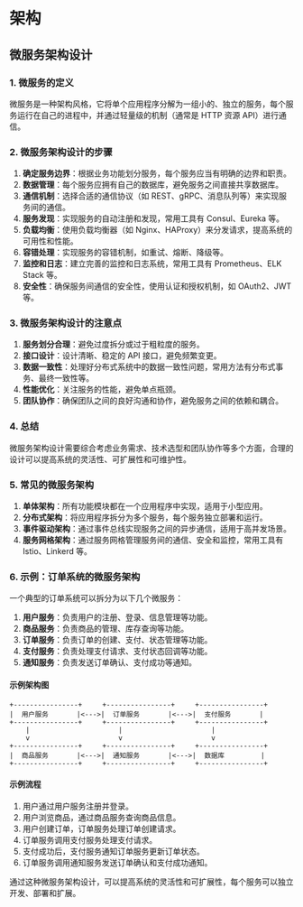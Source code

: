 # 架构

## 微服务架构设计

<!-- notecardId: 1735486533128 -->

### 1. 微服务的定义

微服务是一种架构风格，它将单个应用程序分解为一组小的、独立的服务，每个服务运行在自己的进程中，并通过轻量级的机制（通常是 HTTP 资源 API）进行通信。

### 2. 微服务架构设计的步骤

1. **确定服务边界**：根据业务功能划分服务，每个服务应当有明确的边界和职责。
2. **数据管理**：每个服务应拥有自己的数据库，避免服务之间直接共享数据库。
3. **通信机制**：选择合适的通信协议（如 REST、gRPC、消息队列等）来实现服务间的通信。
4. **服务发现**：实现服务的自动注册和发现，常用工具有 Consul、Eureka 等。
5. **负载均衡**：使用负载均衡器（如 Nginx、HAProxy）来分发请求，提高系统的可用性和性能。
6. **容错处理**：实现服务的容错机制，如重试、熔断、降级等。
7. **监控和日志**：建立完善的监控和日志系统，常用工具有 Prometheus、ELK Stack 等。
8. **安全性**：确保服务间通信的安全性，使用认证和授权机制，如 OAuth2、JWT 等。

### 3. 微服务架构设计的注意点

1. **服务划分合理**：避免过度拆分或过于粗粒度的服务。
2. **接口设计**：设计清晰、稳定的 API 接口，避免频繁变更。
3. **数据一致性**：处理好分布式系统中的数据一致性问题，常用方法有分布式事务、最终一致性等。
4. **性能优化**：关注服务的性能，避免单点瓶颈。
5. **团队协作**：确保团队之间的良好沟通和协作，避免服务之间的依赖和耦合。

### 4. 总结

微服务架构设计需要综合考虑业务需求、技术选型和团队协作等多个方面，合理的设计可以提高系统的灵活性、可扩展性和可维护性。

### 5. 常见的微服务架构

1. **单体架构**：所有功能模块都在一个应用程序中实现，适用于小型应用。
2. **分布式架构**：将应用程序拆分为多个服务，每个服务独立部署和运行。
3. **事件驱动架构**：通过事件总线实现服务之间的异步通信，适用于高并发场景。
4. **服务网格架构**：通过服务网格管理服务间的通信、安全和监控，常用工具有 Istio、Linkerd 等。

### 6. 示例：订单系统的微服务架构

一个典型的订单系统可以拆分为以下几个微服务：

1. **用户服务**：负责用户的注册、登录、信息管理等功能。
2. **商品服务**：负责商品的管理、库存查询等功能。
3. **订单服务**：负责订单的创建、支付、状态管理等功能。
4. **支付服务**：负责处理支付请求、支付状态回调等功能。
5. **通知服务**：负责发送订单确认、支付成功等通知。

#### 示例架构图

```
+----------------+     +----------------+     +----------------+
|  用户服务       |<--->|  订单服务       |<--->|  支付服务       |
+----------------+     +----------------+     +----------------+
    |                      |                      |
    v                      v                      v
+----------------+     +----------------+     +----------------+
|  商品服务       |<--->|  通知服务       |<--->|  数据库         |
+----------------+     +----------------+     +----------------+
```

#### 示例流程

1. 用户通过用户服务注册并登录。
2. 用户浏览商品，通过商品服务查询商品信息。
3. 用户创建订单，订单服务处理订单创建请求。
4. 订单服务调用支付服务处理支付请求。
5. 支付成功后，支付服务通知订单服务更新订单状态。
6. 订单服务调用通知服务发送订单确认和支付成功通知。

通过这种微服务架构设计，可以提高系统的灵活性和可扩展性，每个服务可以独立开发、部署和扩展。
